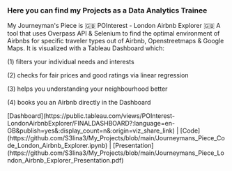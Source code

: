 ### Here you can find my Projects as a Data Analytics Trainee ###
My Journeyman's Piece is :gb: POInterest - London Airbnb Explorer :gb:
A tool that uses Overpass API & Selenium to find the optimal environment of Airbnbs for specific traveler types out of Airbnb, Openstreetmaps & Google Maps. It is visualized with a Tableau Dashboard which:
<p>(1) filters your individual needs and interests</p>
<p>(2) checks for fair prices and good ratings via linear regression</p>
<p>(3) helps you understanding your neighbourhood better</p>
<p>(4) books you an Airbnb directly in the Dashboard</p>
<p> </p>
[Dashboard](https://public.tableau.com/views/POInterest-LondonAirbnbExplorer/FINALDASHBOARD?:language=en-GB&publish=yes&:display_count=n&:origin=viz_share_link) | [Code](https://github.com/S3lina3/My_Projects/blob/main/Journeymans_Piece_Code_London_Airbnb_Explorer.ipynb) | [Presentation](https://github.com/S3lina3/My_Projects/blob/main/Journeymans_Piece_London_Airbnb_Explorer_Presentation.pdf)

